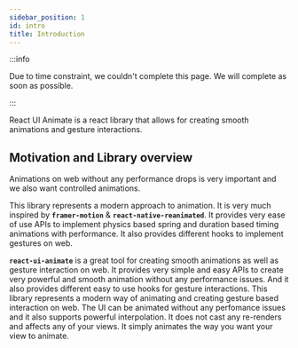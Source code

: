 ```yaml
---
sidebar_position: 1
id: intro
title: Introduction
---
```


:::info

Due to time constraint, we couldn't complete this page. We will complete as soon as possible.

:::

React UI Animate is a react library that allows for creating smooth animations and gesture interactions.

## Motivation and Library overview

Animations on web without any performance drops is very important and we also want controlled animations.

This library represents a modern approach to animation. It is very much inspired by **`framer-motion`** & **`react-native-reanimated`**. It provides very ease of use APIs to implement physics based spring and duration based timing animations with performance. It also provides different hooks to implement gestures on web.

**`react-ui-animate`** is a great tool for creating smooth animations as well as gesture interaction on web. It provides very simple and easy APIs to create very powerful and smooth animation without any performance issues. And it also provides different easy to use hooks for gesture interactions. This library represents a modern way of animating and creating gesture based interaction on web. The UI can be animated without any perfomance issues and it also supports powerful interpolation. It does not cast any re-renders and affects any of your views. It simply animates the way you want your view to animate.
